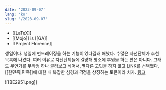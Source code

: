 ```yaml
---
date: '2023-09-07'
lang: 'ko'
slug: '/2023-09-07'
---
```


- [[LaTeX]]
- [[Mojo]] is [[GA]]
- [[Project Florence]]

생일이다. 생일에 펀드레이징을 하는 기능이 있다길래 해봤다. 수많은 자선단체가 추천 목록에 나왔다. 여러 이유로 자선단체들에 실망해 평소에 후원을 하는 편은 아니다. 그래도 무언가를 무작정 하나 골라보고 싶어서, 별다른 고민을 하지 않고 LiNK를 선택했다. [[한민족|민족]]에 대한 내 복잡한 심경과 걱정을 상징하는 토큰이라 치자. [링크](https://www.facebook.com/donate/867967148377917/867967158377916/)

![[BE2951.png]]

